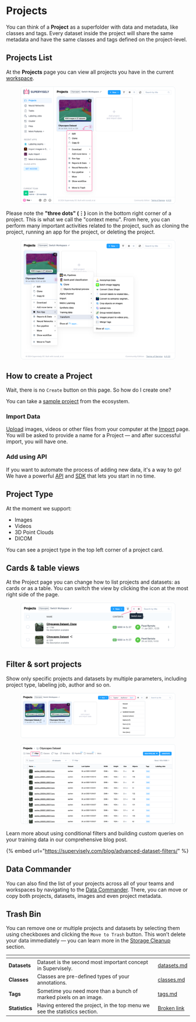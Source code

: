 # Projects

You can think of a **Project** as a superfolder with data and metadata, like classes and tags. Every dataset inside the project will share the same metadata and have the same classes and tags defined on the project-level.

## Projects List

At the **Projects** page you can view all projects you have in the current [workspace](../../collaboration/teams.md).

<figure><img src="../../.gitbook/assets/project.png" alt=""><figcaption></figcaption></figure>

Please note the **"three dots" (⋮)** icon in the bottom right corner of a project. This is what we call the "context menu". From here, you can perform many important activities related to the project, such as cloning the project, running an app for the project, or deleting the project.

<figure><img src="../../.gitbook/assets/project-context-menu.png" alt=""><figcaption></figcaption></figure>

## How to create a Project

Wait, there is no `Create` button on this page. So how do I create one?

You can take a [sample project](https://ecosystem.supervisely.com/import+images+project) from the ecosystem.

### Import Data

[Upload](../import/import/import.md) images, videos or other files from your computer at the [Import](../import/import/import.md) page. You will be asked to provide a name for a Project — and after successful import, you will have one.

### Add using API

If you want to automate the process of adding new data, it's a way to go! We have a powerful [API](https://api.docs.supervisely.com) and [SDK](https://supervisely.readthedocs.io/en/latest/sdk\_packages.html) that lets you start in no time.

## Project Type

At the moment we support:

* Images
* Videos
* 3D Point Clouds
* DICOM

You can see a project type in the top left corner of a project card.

## Cards & table views

At the Project page you can change how to list projects and datasets: as cards or as a table. You can switch the view by clicking the icon at the most right side of the page.

<figure><img src="../../.gitbook/assets/switch-view.png" alt=""><figcaption></figcaption></figure>

## Filter & sort projects

Show only specific projects and datasets by multiple parameters, including project type, labeling job, author and so on.

<figure><img src="../../.gitbook/assets/filter-project.png" alt=""><figcaption></figcaption></figure>

<figure><img src="../../.gitbook/assets/filter-data.png" alt=""><figcaption></figcaption></figure>

Learn more about using conditional filters and building custom queries on your training data in our comprehensive blog post.

{% embed url="https://supervisely.com/blog/advanced-dataset-filters/" %}

## Data Commander

You can also find the list of your projects across all of your teams and workspaces by navigating to the [Data Commander](../data-commander/). There, you can move or copy both projects, datasets, images and even project metadata.

## Trash Bin

You can remove one or multiple projects and datasets by selecting them using checkboxes and clicking the `Move to Trash` button. This won’t delete your data immediately — you can learn more in the [Storage Cleanup](../storage/) section.

<table data-view="cards"><thead><tr><th></th><th></th><th data-hidden data-card-target data-type="content-ref"></th></tr></thead><tbody><tr><td><strong>Datasets</strong></td><td>Dataset is the second most important concept in Supervisely.</td><td><a href="datasets/datasets.md">datasets.md</a></td></tr><tr><td><strong>Classes</strong></td><td>Classes are pre-defined types of your annotations.</td><td><a href="classes/classes.md">classes.md</a></td></tr><tr><td><strong>Tags</strong></td><td>Sometime you need more than a bunch of marked pixels on an image.</td><td><a href="tags/tags.md">tags.md</a></td></tr><tr><td><strong>Statistics</strong></td><td>Having entered the project, in the top menu we see the statistics section.</td><td><a href="broken-reference">Broken link</a></td></tr></tbody></table>

